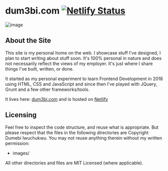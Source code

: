 dum3bi.com [![Netlify Status](https://api.netlify.com/api/v1/badges/c4e926e1-aeeb-48e0-93f0-2c196d00ce48/deploy-status)](https://app.netlify.com/sites/dumebiportfolio/deploys)
==================

![image](https://dum3bi.com/images/dum3bi_web_header.png)

## About the Site

This site is my personal home on the web. I showcase stuff I've designed, I plan to start writing about stuff soon. It's 100% personal in nature and does not necessarily reflect the views of my employer. It's just where I share things I've built, written, or done.

It started as my personal experiment to learn Frontend Development in 2018 using HTML, CSS and JavaScript and since then I've played with JQuery, Grunt and a few other frameworks/tools.


It lives here: <a href="https://dum3bi.com/" target="_blank">dum3bi.com</a> and is hosted on <a href="https://netlify.com/" target="_blank">Netlify</a>

## Licensing

Feel free to inspect the code structure, and reuse what is appropriate. But please respect that the files in the following directories are Copyright Dumebi Iwuchukwu. You may not reuse anything therein without my written permission:
- images/


All other directories and files are MIT Licensed (where applicable).
